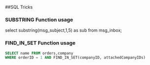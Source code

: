 ##SQL Tricks
### SUBSTRING Function usage
select substring(msg_subject,1,5) as sub from msg_inbox;

### FIND_IN_SET Function usage

```SQL
SELECT name FROM orders,company
WHERE orderID = 1 AND FIND_IN_SET(companyID, attachedCompanyIDs)
```
